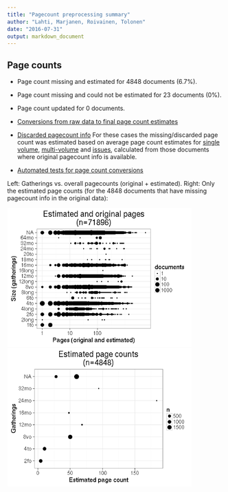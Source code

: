 ```yaml
---
title: "Pagecount preprocessing summary"
author: "Lahti, Marjanen, Roivainen, Tolonen"
date: "2016-07-31"
output: markdown_document
---
```





## Page counts

  * Page count missing and estimated for 4848 documents (6.7%).

  * Page count missing and could not be estimated for 23 documents (0%).

  * Page count updated for 0 documents.
  
  * [Conversions from raw data to final page count estimates](output.tables/pagecount_conversion_nontrivial.csv)

<!--[Page conversions from raw data to final page count estimates with volume info](output.tables/page_conversion_table_full.csv)-->

  * [Discarded pagecount info](output.tables/pagecount_discarded.csv) For these cases the missing/discarded page count was estimated based on average page count estimates for [single volume](mean_pagecounts_singlevol.csv), [multi-volume](mean_pagecounts_multivol.csv) and [issues](mean_pagecounts_issue.csv), calculated from those documents where original pagecount info is available.

  * [Automated tests for page count conversions](https://github.com/rOpenGov/bibliographica/blob/master/inst/extdata/tests_polish_physical_extent.csv)


Left: Gatherings vs. overall pagecounts (original + estimated). Right: Only the estimated page counts (for the 4848 documents that have missing pagecount info in the original data):

<img src="figure/pagecount-size-estimated-1.png" title="plot of chunk size-estimated" alt="plot of chunk size-estimated" width="430px" /><img src="figure/pagecount-size-estimated-2.png" title="plot of chunk size-estimated" alt="plot of chunk size-estimated" width="430px" />


<!--

## Average page counts (only works in CERL now)

Multi-volume documents average page counts are given per volume.


|doc.dimension | mean.pages.singlevol| median.pages.singlevol| n.singlevol|mean.pages.multivol |median.pages.multivol | n.multivol| mean.pages.issue| median.pages.issue| n.issue|
|:-------------|--------------------:|----------------------:|-----------:|:-------------------|:---------------------|----------:|----------------:|------------------:|-------:|
|2fo           |                12.42|                      4|        3194|NA                  |NA                    |         NA|             4.00|                  4|     346|
|4long         |                71.57|                     26|         206|NA                  |NA                    |         NA|               NA|                 NA|      NA|
|4to           |                31.09|                     10|       15773|NA                  |NA                    |         NA|            10.00|                 10|     130|
|6to           |                99.97|                     64|          29|NA                  |NA                    |         NA|               NA|                 NA|      NA|
|8long         |               210.27|                    112|          99|NA                  |NA                    |         NA|               NA|                 NA|      NA|
|8vo           |                99.11|                     50|        7817|NA                  |NA                    |         NA|            50.00|                 50|     193|
|12long        |               388.14|                    244|           7|NA                  |NA                    |         NA|               NA|                 NA|      NA|
|12mo          |               111.50|                     68|        3285|NA                  |NA                    |         NA|            68.00|                 68|       4|
|16long        |               159.00|                    159|           1|NA                  |NA                    |         NA|               NA|                 NA|      NA|
|16mo          |               105.51|                     48|        1688|NA                  |NA                    |         NA|               NA|                 NA|      NA|
|18mo          |               244.88|                    199|           8|NA                  |NA                    |         NA|               NA|                 NA|      NA|
|20to          |               209.00|                    209|           1|NA                  |NA                    |         NA|               NA|                 NA|      NA|
|24mo          |               302.00|                    184|          12|NA                  |NA                    |         NA|               NA|                 NA|      NA|
|32mo          |               228.05|                     94|          58|NA                  |NA                    |         NA|               NA|                 NA|      NA|
|64mo          |                91.50|                    112|           8|NA                  |NA                    |         NA|               NA|                 NA|      NA|
|NA            |               108.00|                     60|       39232|NA                  |NA                    |         NA|            30.11|                 28|     328|

![plot of chunk size-pagecountsmulti2](figure/pagecount-size-pagecountsmulti2-1.png)

-->
